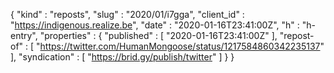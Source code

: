 {
  "kind" : "reposts",
  "slug" : "2020/01/i7gga",
  "client_id" : "https://indigenous.realize.be",
  "date" : "2020-01-16T23:41:00Z",
  "h" : "h-entry",
  "properties" : {
    "published" : [ "2020-01-16T23:41:00Z" ],
    "repost-of" : [ "https://twitter.com/HumanMongoose/status/1217584860342235137" ],
    "syndication" : [ "https://brid.gy/publish/twitter" ]
  }
}

